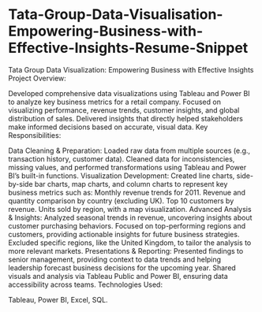 # Tata-Group-Data-Visualisation-Empowering-Business-with-Effective-Insights-Resume-Snippet

Tata Group Data Visualization: Empowering Business with Effective Insights
Project Overview:

Developed comprehensive data visualizations using Tableau and Power BI to analyze key business metrics for a retail company.
Focused on visualizing performance, revenue trends, customer insights, and global distribution of sales.
Delivered insights that directly helped stakeholders make informed decisions based on accurate, visual data.
Key Responsibilities:

Data Cleaning & Preparation:
Loaded raw data from multiple sources (e.g., transaction history, customer data).
Cleaned data for inconsistencies, missing values, and performed transformations using Tableau and Power BI’s built-in functions.
Visualization Development:
Created line charts, side-by-side bar charts, map charts, and column charts to represent key business metrics such as:
Monthly revenue trends for 2011.
Revenue and quantity comparison by country (excluding UK).
Top 10 customers by revenue.
Units sold by region, with a map visualization.
Advanced Analysis & Insights:
Analyzed seasonal trends in revenue, uncovering insights about customer purchasing behaviors.
Focused on top-performing regions and customers, providing actionable insights for future business strategies.
Excluded specific regions, like the United Kingdom, to tailor the analysis to more relevant markets.
Presentations & Reporting:
Presented findings to senior management, providing context to data trends and helping leadership forecast business decisions for the upcoming year.
Shared visuals and analysis via Tableau Public and Power BI, ensuring data accessibility across teams.
Technologies Used:

Tableau, Power BI, Excel, SQL.
